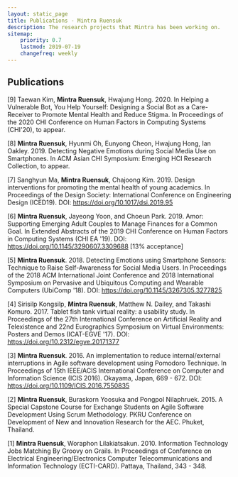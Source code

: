 ```yaml
---
layout: static_page
title: Publications - Mintra Ruensuk
description: The research projects that Mintra has been working on.
sitemap:
    priority: 0.7
    lastmod: 2019-07-19
    changefreq: weekly
---
```

## Publications

[9] Taewan Kim, <b>Mintra Ruensuk</b>, Hwajung Hong. 2020. In Helping a Vulnerable Bot, You Help Yourself: Designing a Social Bot as a Care-Receiver to Promote Mental Health and Reduce Stigma. In Proceedings of the 2020 CHI Conference on Human Factors in Computing Systems (CHI'20), to appear.

[8] <b>Mintra Ruensuk</b>, Hyunmi Oh, Eunyong Cheon, Hwajung Hong, Ian Oakley. 2019. Detecting Negative Emotions during Social Media Use on Smartphones. In ACM Asian CHI Symposium: Emerging HCI Research Collection, to appear.

[7] Sanghyun Ma, <b>Mintra Ruensuk</b>, Chajoong Kim. 2019. Design interventions for promoting the mental health of young academics. In Proceedings of the Design Society: International Conference on Engineering Design (ICED19). DOI: <a href="https://doi.org/10.1017/dsi.2019.95">https://doi.org/10.1017/dsi.2019.95</a>

[6] <b>Mintra Ruensuk</b>, Jayeong Yoon, and Choeun Park. 2019. Amor: Supporting Emerging Adult Couples to Manage Finances for a Common Goal. In Extended Abstracts of the 2019 CHI Conference on Human Factors in Computing Systems (CHI EA '19). DOI: <a href="https://doi.org/10.1145/3290607.3309688">https://doi.org/10.1145/3290607.3309688</a> [13% acceptance]

[5] <b>Mintra Ruensuk</b>. 2018. Detecting Emotions using Smartphone Sensors: Technique to Raise Self-Awareness for Social Media Users. In Proceedings of the 2018 ACM International Joint Conference and 2018 International Symposium on Pervasive and Ubiquitous Computing and Wearable Computers (UbiComp '18). DOI: <a href="https://doi.org/10.1145/3267305.3277825">https://doi.org/10.1145/3267305.3277825</a> 

[4] Sirisilp Kongsilp, <b>Mintra Ruensuk</b>, Matthew N. Dailey, and Takashi Komuro. 2017. Tablet fish tank virtual reality: a usability study. In Proceedings of the 27th International Conference on Artificial Reality and Telexistence and 22nd Eurographics Symposium on Virtual Environments: Posters and Demos (ICAT-EGVE '17). DOI: <a href="https://doi.org/10.2312/egve.20171377">https://doi.org/10.2312/egve.20171377</a> 

[3] <b>Mintra Ruensuk</b>. 2016. An implementation to reduce internal/external interruptions in Agile software development using Pomodoro Technique. In Proceedings of 15th IEEE/ACIS International Conference on Computer and Information Science (ICIS 2016). Okayama, Japan, 669 - 672. DOI: 
<a href="https://doi.org/10.1109/ICIS.2016.7550835">https://doi.org/10.1109/ICIS.2016.7550835</a> 


[2] <b>Mintra Ruensuk</b>, Buraskorn Yoosuka and Pongpol Nilaphruek. 2015. A Special Capstone Course for Exchange Students on Agile Software Development Using Scrum Methodology. PKRU Conference on Development of New and Innovation Research for the AEC. Phuket, Thailand.

[1] <b>Mintra Ruensuk</b>, Woraphon Lilakiatsakun. 2010. Information Technology Jobs Matching By Groovy on Grails. In Proceedings of Conference on Electrical Engineering/Electronics Computer Telecommunications and Information Technology (ECTI-CARD). Pattaya, Thailand, 343 - 348.

